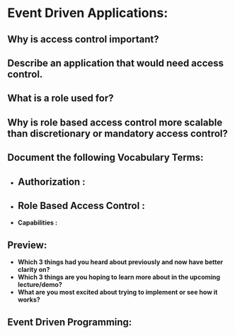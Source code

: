 # Event Driven Applications:

## Why is access control important?

## Describe an application that would need access control.

## What is a role used for?

## Why is role based access control more scalable than discretionary or mandatory access control?


## Document the following Vocabulary Terms:
- **Authorization :** 
  - 
- **Role Based Access Control :**
  - 
- **Capabilities :** 


## Preview:
- **Which 3 things had you heard about previously and now have better clarity on?**
- **Which 3 things are you hoping to learn more about in the upcoming lecture/demo?**
- **What are you most excited about trying to implement or see how it works?**


## Event Driven Programming:
